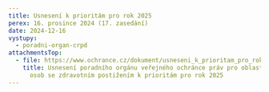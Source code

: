 ```yaml
---
title: Usnesení k prioritám pro rok 2025
perex: 16. prosince 2024 (17. zasedání)
date: 2024-12-16
vystupy:
  - poradni-organ-crpd
attachmentsTop:
  - file: https://www.ochrance.cz/dokument/usneseni_k_prioritam_pro_rok_2025/usneseni_k_prioritam_pro_rok_2025.pdf
    title: Usnesení poradního orgánu veřejného ochránce práv pro oblast ochrany práv
      osob se zdravotním postižením k prioritám pro rok 2025
---
```

